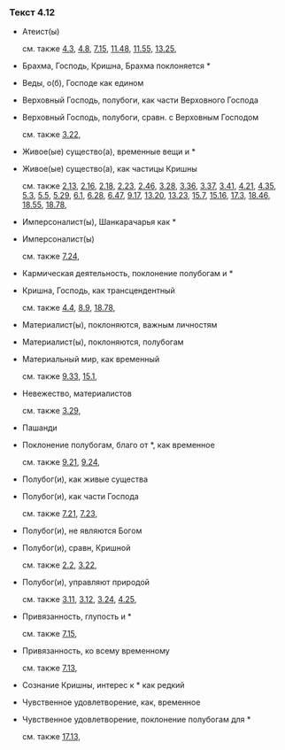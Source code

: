 ### Текст 4.12
	
- Атеист(ы)

	см. также  [4.3](../04/0403.md),  [4.8](../04/0408.md),  [7.15](../07/0715.md),  [11.48](../11/1148.md),  [11.55](../11/1155.md),  [13.25](../13/1325.md), 
	
- Брахма, Господь, Кришна, Брахма поклоняется \*

	
- Веды, о(б), Господе как едином

	
- Верховный Господь, полубоги, как части Верховного Господа

	
- Верховный Господь, полубоги, сравн. с Верховным Господом

	см. также  [3.22](../03/0322.md), 
	
- Живое(ые) существо(а), временные вещи и \*

	
- Живое(ые) существо(а), как частицы Кришны

	см. также  [2.13](../02/0213.md),  [2.16](../02/0216.md),  [2.18](../02/0218.md),  [2.23](../02/0223.md),  [2.46](../02/0246.md),  [3.28](../03/0328.md),  [3.36](../03/0336.md),  [3.37](../03/0337.md),  [3.41](../03/0341.md),  [4.21](../04/0421.md),  [4.35](../04/0435.md),  [5.3](../05/0503.md),  [5.5](../05/0505.md),  [5.29](../05/0529.md),  [6.1](../06/0601.md),  [6.28](../06/0628.md),  [6.47](../06/0647.md),  [9.17](../09/0917.md),  [13.20](../13/1320.md),  [13.23](../13/1323.md),  [15.7](../15/1507.md),  [15.16](../15/1516.md),  [17.3](../17/1703.md),  [18.46](../18/1846.md),  [18.55](../18/1855.md),  [18.78](../18/1878.md), 
	
- Имперсоналист(ы), Шанкарачарья как \*

	
- Имперсоналист(ы)

	см. также  [7.24](../07/0724.md), 
	
- Кармическая деятельность, поклонение полубогам и \*

	
- Кришна, Господь, как трансцендентный

	см. также  [4.4](../04/0404.md),  [8.9](../08/0809.md),  [18.78](../18/1878.md), 
	
- Материалист(ы), поклоняются, важным личностям

	
- Материалист(ы), поклоняются, полубогам

	
- Материальный мир, как временный

	см. также  [9.33](../09/0933.md),  [15.1](../15/1501.md), 
	
- Невежество, материалистов

	см. также  [3.29](../03/0329.md), 
	
- Пашанди

	
- Поклонение полубогам, благо от \*, как временное

	см. также  [9.21](../09/0921.md),  [9.24](../09/0924.md), 
	
- Полубог(и), как живые существа

	
- Полубог(и), как части Господа

	см. также  [7.21](../07/0721.md),  [7.23](../07/0723.md), 
	
- Полубог(и), не являются Богом

	
- Полубог(и), сравн, Кришной

	см. также  [2.2](../02/0202.md),  [3.22](../03/0322.md), 
	
- Полубог(и), управляют природой

	см. также  [3.11](../03/0311.md),  [3.12](../03/0312.md),  [3.24](../03/0324.md),  [4.25](../04/0425.md), 
	
- Привязанность, глупость и \*

	см. также  [7.15](../07/0715.md), 
	
- Привязанность, ко всему временному

	см. также  [7.13](../07/0713.md), 
	
- Сознание Кришны, интерес к \* как редкий

	
- Чувственное удовлетворение, как, временное

	
- Чувственное удовлетворение, поклонение полубогам для \*

	см. также  [17.13](../17/1713.md), 
